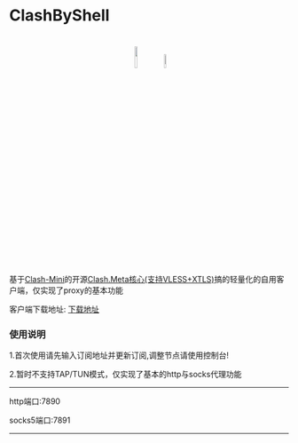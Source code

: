 # ClashByShell

<h1 align="center">
  <img src="https://raw.githubusercontent.com/Clash-Mini/Clash.Mini/master/icon/Clash.Mini.ico" width="10%" height="10%"> <img src="https://github.com/Clash-Mini/Clash.Meta/raw/rm/Meta.png" width="8%" height="8%">
</h1>

基于[Clash-Mini](https://github.com/Clash-Mini)的开源[Clash.Meta核心(支持VLESS+XTLS)](https://github.com/Clash-Mini/Clash.Meta/releases/latest)搞的轻量化的自用客户端，仅实现了proxy的基本功能

客户端下载地址: [下载地址](https://github.com/HXHGTS/ClashByShell/releases/latest/download/clash-windows-x64.zip)

### 使用说明

1.首次使用请先输入订阅地址并更新订阅,调整节点请使用控制台!

2.暂时不支持TAP/TUN模式，仅实现了基本的http与socks代理功能

---------------------------------

http端口:7890

socks5端口:7891

---------------------------------

